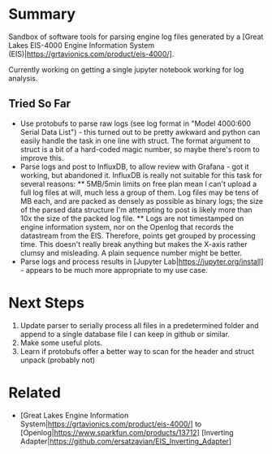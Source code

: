 
# Summary
Sandbox of software tools for parsing engine log files generated by a [Great Lakes EIS-4000 Engine Information System (EIS)|https://grtavionics.com/product/eis-4000/].

Currently working on getting a single jupyter notebook working for log analysis.

## Tried So Far
* Use protobufs to parse raw logs (see log format in "Model 4000:600 Serial Data List") - this turned out to be pretty awkward and python can easily handle the task in one line with struct. The format argument to struct is a bit of a hard-coded magic number, so maybe there's room to improve this.
* Parse logs and post to InfluxDB, to allow review with Grafana - got it working, but abandoned it. InfluxDB is really not suitable for this task for several reasons:
** 5MB/5min limits on free plan mean I can't upload a full log files at will, much less a group of them. Log files may be tens of MB each, and are packed as densely as possible as binary logs; the size of the parsed data structure I'm attempting to post is likely more than 10x the size of the packed log file.
** Logs are not timestamped on engine information system, nor on the Openlog that records the datastream from the EIS. Therefore, points get grouped by processing time. This doesn't really break anything but makes the X-axis rather clumsy and misleading. A plain sequence number might be better. 
* Parse logs and process results in [Jupyter Lab|https://jupyter.org/install] - appears to be much more appropriate to my use case. 

# Next Steps
1. Update parser to serially process all files in a predetermined folder and append to a single database file I can keep in github or similar.
1. Make some useful plots.
1. Learn if protobufs offer a better way to scan for the header and struct unpack (probably not)

# Related
* [Great Lakes Engine Information System|https://grtavionics.com/product/eis-4000/] to [Openlog|https://www.sparkfun.com/products/13712] [Inverting Adapter|https://github.com/ersatzavian/EIS_Inverting_Adapter]